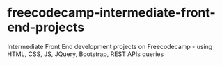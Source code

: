 # freecodecamp-intermediate-front-end-projects
Intermediate Front End development projects on Freecodecamp - using HTML, CSS,  JS, JQuery, Bootstrap, REST APIs queries
